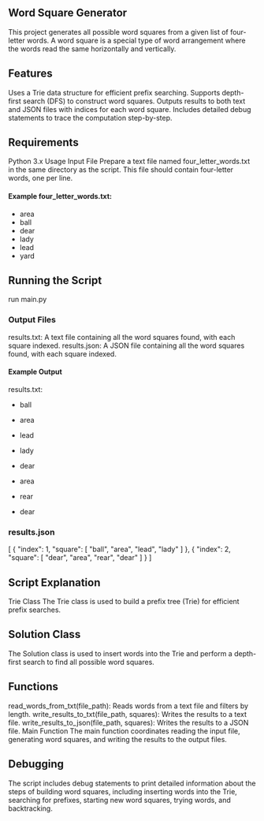 ## Word Square Generator
This project generates all possible word squares from a given list of four-letter words. A word square is a special type of word arrangement where the words read the same horizontally and vertically.

## Features
Uses a Trie data structure for efficient prefix searching.
Supports depth-first search (DFS) to construct word squares.
Outputs results to both text and JSON files with indices for each word square.
Includes detailed debug statements to trace the computation step-by-step.

## Requirements
Python 3.x
Usage
Input File
Prepare a text file named four_letter_words.txt in the same directory as the script. This file should contain four-letter words, one per line.

#### Example four_letter_words.txt:

- area
- ball
- dear
- lady
- lead
- yard

## Running the Script

run main.py

### Output Files
results.txt: A text file containing all the word squares found, with each square indexed.
results.json: A JSON file containing all the word squares found, with each square indexed.

#### Example Output
results.txt:
* ball
* area
* lead
* lady


* dear
* area
* rear
* dear


### results.json
[
    {
        "index": 1,
        "square": [
            "ball",
            "area",
            "lead",
            "lady"
        ]
    },
    {
        "index": 2,
        "square": [
            "dear",
            "area",
            "rear",
            "dear"
        ]
    }
]

## Script Explanation
Trie Class
The Trie class is used to build a prefix tree (Trie) for efficient prefix searches.

## Solution Class
The Solution class is used to insert words into the Trie and perform a depth-first search to find all possible word squares.

## Functions
read_words_from_txt(file_path): Reads words from a text file and filters by length.
write_results_to_txt(file_path, squares): Writes the results to a text file.
write_results_to_json(file_path, squares): Writes the results to a JSON file.
Main Function
The main function coordinates reading the input file, generating word squares, and writing the results to the output files.

## Debugging
The script includes debug statements to print detailed information about the steps of building word squares, including inserting words into the Trie, searching for prefixes, starting new word squares, trying words, and backtracking.


